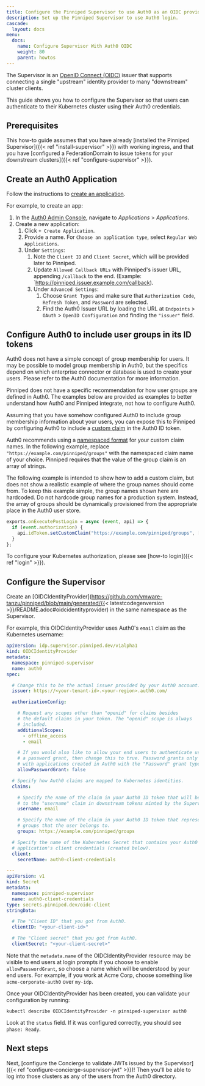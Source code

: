 ```yaml
---
title: Configure the Pinniped Supervisor to use Auth0 as an OIDC provider
description: Set up the Pinniped Supervisor to use Auth0 login.
cascade:
  layout: docs
menu:
  docs:
    name: Configure Supervisor With Auth0 OIDC
    weight: 80
    parent: howtos
---
```

The Supervisor is an [OpenID Connect (OIDC)](https://openid.net/connect/) issuer that supports connecting a single
"upstream" identity provider to many "downstream" cluster clients.

This guide shows you how to configure the Supervisor so that users can authenticate to their Kubernetes
cluster using their Auth0 credentials.

## Prerequisites

This how-to guide assumes that you have already [installed the Pinniped Supervisor]({{< ref "install-supervisor" >}}) with working ingress,
and that you have [configured a FederationDomain to issue tokens for your downstream clusters]({{< ref "configure-supervisor" >}}).

## Create an Auth0 Application

Follow the instructions to [create an application](https://auth0.com/docs/get-started/auth0-overview/create-applications).

For example, to create an app:

1. In the [Auth0 Admin Console](https://manage.auth0.com/), navigate to _Applications_ > _Applications_.
2. Create a new application:
   1. Click `+ Create Application`.
   2. Provide a name. For `Choose an application type`, select `Regular Web Applications`.
   3. Under `Settings`:
      1. Note the `Client ID` and `Client Secret`, which will be provided later to Pinniped.
      2. Update `Allowed Callback URLs` with Pinniped's issuer URL, appending `/callback` to the end. (Example: `https://pinniped.issuer.example.com/callback).
      3. Under `Advanced Settings`:
         1. Choose `Grant Types` and make sure that `Authorization Code`, `Refresh Token`, and `Password` are selected.
         2. Find the Auth0 Issuer URL by loading the URL at `Endpoints` > `OAuth` > `OpenID Configuration` and finding the `"issuer"` field.

## Configure Auth0 to include user groups in its ID tokens

Auth0 does not have a simple concept of group membership for users.
It may be possible to model group membership in Auth0, but the specifics depend on which enterprise connector or database is used to create your users.
Please refer to the Auth0 documentation for more information.

Pinniped does not have a specific recommendation for how user groups are defined in Auth0.
The examples below are provided as examples to better understand how Auth0 and Pinniped integrate, not how to configure Auth0.

Assuming that you have somehow configured Auth0 to include group membership information about your users, you can expose this to Pinniped by configuring Auth0 to include a [custom claim](https://auth0.com/blog/adding-custom-claims-to-id-token-with-auth0-actions/) in the Auth0 ID token.

Auth0 recommends using a [namespaced format](https://auth0.com/docs/secure/tokens/json-web-tokens/create-custom-claims) for your custom claim names.
In the following example, replace `"https://example.com/pinniped/groups"` with the namespaced claim name of your choice.
Pinniped requires that the value of the group claim is an array of strings.

The following example is intended to show how to add a custom claim, but does not show a realistic example of where the group names should come from.
To keep this example simple, the group names shown here are hardcoded.
Do not hardcode group names for a production system.
Instead, the array of groups should be dynamically provisioned from the appropriate place in the Auth0 user store.

```typescript
exports.onExecutePostLogin = async (event, api) => {
  if (event.authorization) {
    api.idToken.setCustomClaim("https://example.com/pinniped/groups", ["auth0-read-only", "other-grouo", "something-else"]);
  }
};
```

To configure your Kubernetes authorization, please see [how-to login]({{< ref "login" >}}).

## Configure the Supervisor

Create an [OIDCIdentityProvider](https://github.com/vmware-tanzu/pinniped/blob/main/generated/{{< latestcodegenversion >}}/README.adoc#oidcidentityprovider) in the same namespace as the Supervisor.

For example, this OIDCIdentityProvider uses Auth0's `email` claim as the Kubernetes username:

```yaml
apiVersion: idp.supervisor.pinniped.dev/v1alpha1
kind: OIDCIdentityProvider
metadata:
  namespace: pinniped-supervisor
  name: auth0
spec:

  # Change this to be the actual issuer provided by your Auth0 account.
  issuer: https://<your-tenant-id>.<your-region>.auth0.com/

  authorizationConfig:

    # Request any scopes other than "openid" for claims besides
    # the default claims in your token. The "openid" scope is always
    # included.
    additionalScopes: 
      - offline_access
      - email

    # If you would also like to allow your end users to authenticate using
    # a password grant, then change this to true. Password grants only work
    # with applications created in Auth0 with the "Password" grant type enabled.
    allowPasswordGrant: false

  # Specify how Auth0 claims are mapped to Kubernetes identities.
  claims:

    # Specify the name of the claim in your Auth0 ID token that will be mapped
    # to the "username" claim in downstream tokens minted by the Supervisor.
    username: email

    # Specify the name of the claim in your Auth0 ID token that represents the
    # groups that the user belongs to.
    groups: https://example.com/pinniped/groups

  # Specify the name of the Kubernetes Secret that contains your Auth0
  # application's client credentials (created below).
  client:
    secretName: auth0-client-credentials

---
apiVersion: v1
kind: Secret
metadata:
  namespace: pinniped-supervisor
  name: auth0-client-credentials
type: secrets.pinniped.dev/oidc-client
stringData:

  # The "Client ID" that you got from Auth0.
  clientID: "<your-client-id>"

  # The "Client secret" that you got from Auth0.
  clientSecret: "<your-client-secret>"
```

Note that the `metadata.name` of the OIDCIdentityProvider resource may be visible to end users at login prompts
if you choose to enable `allowPasswordGrant`, so choose a name which will be understood by your end users.
For example, if you work at Acme Corp, choose something like `acme-corporate-auth0` over `my-idp`.

Once your OIDCIdentityProvider has been created, you can validate your configuration by running:

```shell
kubectl describe OIDCIdentityProvider -n pinniped-supervisor auth0
```

Look at the `status` field. If it was configured correctly, you should see `phase: Ready`.

## Next steps

Next, [configure the Concierge to validate JWTs issued by the Supervisor]({{< ref "configure-concierge-supervisor-jwt" >}})!
Then you'll be able to log into those clusters as any of the users from the Auth0 directory.
